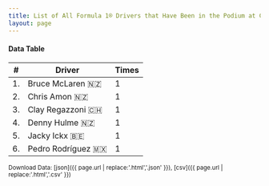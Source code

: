```yaml
---
title: List of All Formula 1® Drivers that Have Been in the Podium at Circuit Mont-Tremblant
layout: page
---
```


<canvas id="chart" width="400" height="180"></canvas>
<script>
var data = {
    "datasets": [
        {
            "backgroundColor": "#f3a935",
            "borderColor": "#f68639",
            "borderWidth": 1,
            "data": [
                1.0,
                1.0,
                1.0,
                1.0,
                1.0,
                1.0
            ],
            "label": "Times"
        }
    ],
    "labels": [
        "Bruce McLaren",
        "Chris Amon",
        "Clay Regazzoni",
        "Denny Hulme",
        "Jacky Ickx",
        "Pedro Rodríguez"
    ]
};
var options = {
  legend: {
    display: false
  },
  scales: {
    xAxes: [{
      ticks: {
        beginAtZero: true,
        maxRotation: 180,
        display: window.innerWidth > 800
      }
    }],
    yAxes: [{
      ticks: {
        beginAtZero: true
      }
    }]
  },
  onResize: function(chart, size) {
    chart.options.scales.xAxes[0].ticks.display = size.width > 800;
  }
};
new Chart("chart", {
    data: data,
    type: 'bar',
    options: options
});
</script>



#### Data Table

| # | Driver | Times |
|--|--|--|
| 1. | Bruce McLaren 🇳🇿 | 1 |
| 2. | Chris Amon 🇳🇿 | 1 |
| 3. | Clay Regazzoni 🇨🇭 | 1 |
| 4. | Denny Hulme 🇳🇿 | 1 |
| 5. | Jacky Ickx 🇧🇪 | 1 |
| 6. | Pedro Rodríguez 🇲🇽 | 1 |

<small>Download Data: [json]({{ page.url | replace:'.html','.json' }}), [csv]({{ page.url | replace:'.html','.csv' }})</small>
